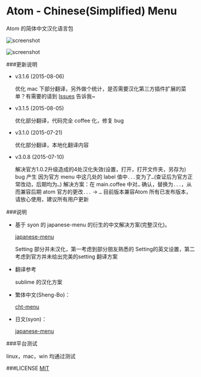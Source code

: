 # Atom - Chinese(Simplified) Menu

Atom  的简体中文汉化语言包

![screenshot](https://github.com/chinakids/atom-chinese-menu/raw/master/screenshot.png)

![screenshot](https://github.com/chinakids/atom-chinese-menu/raw/master/screenshot2.png)

###更新说明
- v3.1.6  (2015-08-06)

	优化 mac 下部分翻译，另外做个统计，是否需要汉化第三方插件扩展的菜单？有需要的请到 [Issues](https://github.com/chinakids/atom-simplified-chinese-menu/issues) 告诉我~

- v3.1.5  (2015-08-05)

	优化部分翻译，代码完全 coffee 化，修复 bug

- v3.1.0  (2015-07-21)

	优化部分翻译，本地化翻译内容

- v3.0.8  (2015-07-10)

	解决官方1.0.2升级造成的4处汉化失效(设置，打开，打开文件夹，另存为)
	bug 产生 因为官方 menu 中这几处的 label 值中`...`变为了`…`(查证后为官方正常改动，后期均为`…`)
	解决方案：在 main.coffee 中对`…` 确认，替换为`...`，从而兼容后期 atom 官方的更改`...` -> `…`
	目前版本兼容Atom 所有已发布版本，请放心使用，建议所有用户更新

###说明
- 基于 syon 的 japanese-menu 的衍生的中文解决方案(完整汉化)。

	[japanese-menu](https://atom.io/packages/japanese-menu)

	Setting 部分并未汉化，第一考虑到部分朋友熟悉的 Setting的英文设置，第二考虑到官方并未给出完美的setting 翻译方案


- 翻译参考

	sublime 的汉化方案

- 繁体中文(Sheng-Bo)：

	[cht-menu](https://atom.io/packages/cht-menu)

- 日文(syon)：

	[japanese-menu](https://atom.io/packages/japanese-menu)

###平台测试

linux，mac，win 均通过测试


###LICENSE
[MIT](https://github.com/chinakids/atom-chinese-menu/raw/master/LICENSE.md)
